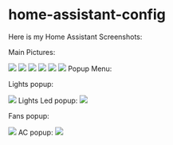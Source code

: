 # home-assistant-config

Here is my Home Assistant Screenshots:

Main Pictures:

<img src="https://github.com/tomerbs/home-assistant-config/blob/master/Pictures/Home.PNG" style="max-width:100%;">
<img src="https://github.com/tomerbs/home-assistant-config/blob/master/Pictures/Rooms.PNG" style="max-width:100%;">
<img src="https://github.com/tomerbs/home-assistant-config/blob/master/Pictures/Multimedia.PNG" style="max-width:100%;">
<img src="https://github.com/tomerbs/home-assistant-config/blob/master/Pictures/Music.PNG" style="max-width:100%;">
<img src="https://github.com/tomerbs/home-assistant-config/blob/master/Pictures/Xiaomi_Vacuum_Robot.PNG" style="max-width:100%;">
<img src="https://github.com/tomerbs/home-assistant-config/blob/master/Pictures/Settings.PNG" style="max-width:100%;">
Popup Menu:

Lights popup:

<img src="https://github.com/tomerbs/home-assistant-config/blob/master/Pictures/Popup Lights.PNG" style="max-width:100%;">
Lights Led popup:

<img src="https://github.com/tomerbs/home-assistant-config/blob/master/Pictures/Popup Led Lights.PNG" style="max-width:100%;">

Fans popup:

<img src="https://github.com/tomerbs/home-assistant-config/blob/master/Pictures/Popup Fans.PNG" style="max-width:100%;">
AC popup:

<img src="https://github.com/tomerbs/home-assistant-config/blob/master/Pictures/Popup AC.PNG" style="max-width:100%;">
